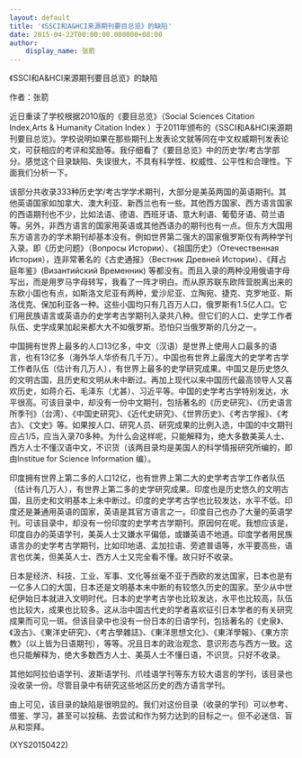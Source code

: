 ```yaml
---
layout: default
title: '《SSCI和A&HCI来源期刊要目总览》的缺陷'
date: 2015-04-22T00:00:00.000000+08:00
author:
    display_name: 张箭
---
```


《SSCI和A&HCI来源期刊要目总览》的缺陷

作者：张箭

近日重读了学校根据2010版的《要目总览》（Social Sciences Citation Index,Arts & Humanity Citation Index ）于2011年颁布的《SSCI和A&HCI来源期刊要目总览》。学校说明如果在那些期刊上发表论文就等同在中文权威期刊发表论文，可获相应的考评和奖励等。我仔细看了《要目总览》中的历史学/考古学部分。感觉这个目录缺陷、失误很大，不具有科学性、权威性、公平性和合理性。下面我们分析一下。

该部分共收录333种历史学/考古学学术期刊，大部分是美英两国的英语期刊。其他英语国家如加拿大、澳大利亚、新西兰也有一些。其他西方国家、西方语言国家的西语期刊也不少，比如法语、德语、西班牙语、意大利语、葡萄牙语、荷兰语等。另外，非西方语言的国家用英语或其他西语办的期刊也有一点。但东方大国用东方语言办的学术期刊却基本没有。例如世界第二强大的国家俄罗斯仅有两种学刊入录。即《历史问题》（Вопросы Истории）、《祖国历史》（Отечественная История），连非常著名的《古史通报》（Вестник Древней Истории）、《拜占庭年鉴》(Византийский Временник) 等都没有。而且入录的两种没用俄语字母写出，而是用罗马字母转写，我看了一阵才明白。而从原苏联东欧阵营脱离出来的东欧小国也有点，如斯洛文尼亚有两种，爱沙尼亚、立陶宛、捷克、克罗地亚、斯洛伐克、保加利亚各一种。这些小国均只有几百万人口，俄罗斯有1.5亿人口。它们用民族语言或英语办的史学考古学期刊入录共八种。但它们的人口、史学工作者队伍、史学成果加起来都大大不如俄罗斯。恐怕只当俄罗斯的几分之一。

中国拥有世界上最多的人口13亿多，中文（汉语）是世界上使用人口最多的语言，也有13亿多（海外华人华侨有几千万）。中国也有世界上最庞大的史学考古学工作者队伍（估计有几万人），有世界上最多的史学研究成果。中国又是历史悠久的文明古国，且历史和文明从未中断过。再加上现代以来中国历代最高领导人又喜欢历史，如蒋介石、毛泽东（尤甚）、习近平等。中国的史学考古学特别发达，水平很高。可该目录中，却没有一份中文期刊，包括著名的《历史研究》、《历史语言所季刊》（台湾）、《中国史研究》、《近代史研究》、《世界历史》、《考古学报》、《考古》、《文史》等。如果按人口、研究人员、研究成果的比例入选，中国的中文期刊应占1/5，应当入录70多种。为什么会这样呢，只能解释为，绝大多数美英人士、西方人士不懂汉语中文，不识货（该两目录均是美国人的科学情报研究所编的，即由Institue for Science Information 编）。

印度拥有世界上第二多的人口12亿，也有世界上第二大的史学考古学工作者队伍（估计有几万人），有世界上第二多的史学研究成果。印度也是历史悠久的文明古国，且历史和文明基本上未中断过。印度的史学考古学也比较发达，水平不低。印度还是兼通用英语的国家，英语是其官方语言之一。印度自己也办了大量的英语学刊。可该目录中，却没有一份印度的史学考古学期刊。原因何在呢。我想应该是，印度自办的英语学刊，美英人士又嫌水平偏低，或嫌英语不地道。印度学者用民族语言办的史学考古学期刊，比如印地语、孟加拉语、旁遮普语等，水平要高些，语言也优美，但美英人士、西方人士又完全看不懂。故只好不收录。

日本是经济、科技、工业、军事、文化等丝毫不亚于西欧的发达国家，日本也是有一亿多人口的大国，日本还是文明基本未中断的有较悠久历史的国家。至少从中世纪伊始日本就进入文明时代。日本的史学考古学也比较发达，水平也比较高，队伍也比较大，成果也比较多。这从治中国古代史的学者喜欢征引日本学者的有关研究成果而可见一斑。但该目录中也没有一份日本的日语学刊，包括著名的《史泉》、《汲古》、《東洋史研究》、《考古學雜誌》、《東洋思想文化》、《東洋學報》、《東方宗教》（以上皆为日语期刊），等等。况且日本的政治观念、意识形态与西方一致。这也只能解释为，绝大多数西方人士、美英人士不懂日语，不识货。只好不收录。

其他如阿拉伯语学刊、波斯语学刊、爪哇语学刊等东方较大语言的学刊，该目录也没收录一份。尽管目录中有研究这些地区历史的西方语言学刊。

由上可见，该目录的缺陷是很明显的。我们对这份目录（收录的学刊）可以参考、借鉴、学习，甚至可以投稿、去尝试和作为努力达到的目标之一。但不必迷信、盲从和崇拜。

(XYS20150422)

